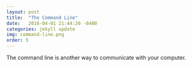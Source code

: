```yaml
---
layout: post
title:  "The Command Line"
date:   2016-04-01 21:44:20 -0400
categories: jekyll update
img: command-line.png
order: 5
---
```

The command line is another way to communicate with your computer.
